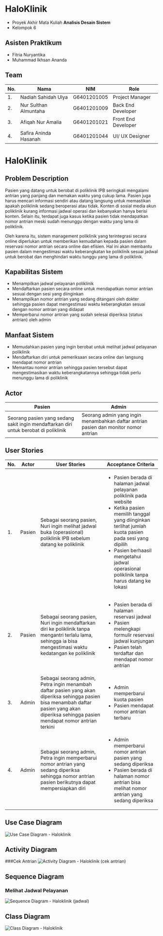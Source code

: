 # HaloKlinik

- Proyek Akhir Mata Kuliah **Analisis Desain Sistem**
- Kelompok 6

## Asisten Praktikum
- Fitria Nuryantika
- Muhammad Ikhsan Ananda

## Team
<table>
  <thead>
      <th>No.</th>
      <th>Nama</th>
      <th>NIM</th>
      <th>Role</th>
  </thead>
  
  <tbody>
    <tr>
      <td>1.</td>
      <td>Nadiah Sahidah Ulya</td>
      <td>G6401201005</td>
      <td>Project Manager</td>
     </tr> 
    <tr>
      <td>2.</td>
      <td>Nur Sulthan Almuntaha</td>
      <td>G6401201009</td>
      <td>Back End Developer</td>
    </tr> 
    <tr>
      <td>3.</td>
      <td>Afiqah Nur Amalia</td>
      <td>G6401201021</td>
      <td>Front End Developer</td>
    </tr>
    <tr>
      <td>4.</td>
      <td>Safira Aninda Hasanah</td>
      <td>G6401201044</td>
      <td>UI/ UX Designer</td>
    </tr>
    </tbody>
</table> 

# HaloKlinik

## Problem Description

Pasien yang datang untuk berobat di poliklinik IPB seringkali mengalami antrian yang panjang dan memakan waktu yang cukup lama. Pasien juga harus mencari informasi sendiri atau datang langsung untuk memastikan apakah poliklinik sedang beroperasi atau tidak. Konten di sosial media akun poliklinik kurang informasi jadwal operasi dan kebanyakan hanya berisi konten. Selain itu, terdapat juga kasus ketika pasien tidak mendapatkan nomor antrian meski sudah menunggu dengan waktu yang lama di poliklinik. 

Oleh karena itu, sistem management poliklinik yang terintegrasi secara online diperlukan untuk memberikan kemudahan kepada pasien dalam reservasi nomor antrian secara online dan efisien. Hal ini akan membantu pasien dalam mengestimasi waktu keberangkatan ke poliklinik sesuai jadwal untuk berobat dan menghindari waktu tunggu yang lama di poliklinik.

## Kapabilitas Sistem

- Menampilkan jadwal pelayanan poliklinik
- Mendaftarkan pasien secara online untuk mendapatkan nomor antrian sesuai dengan sesi yang diinginkan
- Menampilkan nomor antrian yang sedang ditangani oleh dokter sehingga pasien dapat mengestimasi waktu keberangkatan sesuai dengan nomor antrian yang didapat
- Memperbarui nomor antrian yang sudah selesai diperiksa (status antrian) oleh admin

## Manfaat Sistem

- Memudahkan pasien yang ingin berobat untuk melihat jadwal pelayanan poliklinik
- Mendaftarkan diri untuk pemeriksaan secara online dan langsung mendapat nomor antrian
- Memantau nomor antrian sehingga pasien tersebut dapat mengestimasikan waktu keberangkatannya sehingga tidak perlu menunggu lama di poliklinik

## Actor
<table>
  <thead>
    <tr>
      <th>Pasien</th>
      <th>Admin</th>
    </tr>
  </thead>
  <tbody>
    <tr>
      <td>Seorang pasien yang sedang sakit ingin mendaftarkan diri untuk berobat di poliklinik</td>
      <td>Seorang admin yang ingin menambahkan daftar antrian pasien dan monitor nomor antrian</td>
     </tr>   
    </tbody>
</table> 

## User Stories
<table>
  <thead>
      <th>No.</th>
      <th>Actor</th>
      <th>User Stories</th>
      <th>Acceptance Criteria</th>
  </thead>
   <tbody>
    <tr>
      <td>1.</td>
      <td>Pasien</td>
      <td>Sebagai seorang pasien, Nuri ingin melihat jadwal buka (operasional) poliklinik IPB sebelum datang ke poliklinik</td>
      <td> <ul> <li> Pasien berada di halaman jadwal pelayanan poliklinik pada website </li>
                <li> Ketika pasien memilih tanggal yang diinginkan terlihat jumlah kuota pasien pada sesi yang dipilih </li>
                <li> Pasien berhaasil mengetahui jadwal operasional poliklinik tanpa harus datang ke lokasi </li>
           </ul>
      </td>
     </tr>
      <tr>
      <td>2.</td>
      <td>Pasien</td>
      <td>Sebagai seorang pasien, Nuri ingin mendaftarkan diri ke poliklinik tanpa mengantri terlalu lama, sehingga ia bisa mengestimasi waktu kedatangan ke poliklinik </td>
        <td> <ul> <li> Pasien berada di halaman reservasi jadwal </li>
                  <li> Pasien melengkapi formulir reservasi jadwal kunjungan </li>
                  <li> Pasien telah terdaftar dan mendapat nomor antrian </li>
             </ul>
      </td>
     </tr>
     <tr>
      <td>3.</td>
      <td>Admin</td>
      <td>Sebagai seorang admin, Petra ingin menambah daftar pasien yang akan diperiksa sehingga pasien bisa menambah daftar pasien yang akan diperiksa sehingga pasien mendapat nomor antrian terkini </td>
        <td> <ul> <li> Admin memperbarui kuota pasien </li>
                  <li> Pasien mendapat nomor antrian terbaru </li>
             </ul>
      </td>
     </tr>
     <tr>
      <td>4.</td>
      <td>Admin</td>
      <td>Sebagai seorang admin, Petra ingin memperbarui nomor antrian yang sedang diperiksa sehingga nomor antrian pasien berikutnya dapat mempersiapkan diri </td>
        <td> <ul> <li> Admin memperbarui nomor antrian pasien yang sedang diperiksa </li>
                  <li> Pasien berada di halaman nomor antrian bisa melihat nomor antrian yang sedang diperiksa </li>      
             </ul>
      </td>
     </tr>
   </tbody>
</table>

## Use Case Diagram
![Use Case Diagram - Haloklinik](https://github.com/noerthn1/ADS-KEL-5/blob/main/system%20analyst/Use%20Case%20-%20Haloklinik.png)

## Activity Diagram
###Cek Antrian
![Activity Diagram - Haloklinik (cek antrian)](https://github.com/noerthn1/ADS-KEL-5/blob/118acbcb02bcaea65f1d8ac337e32bfb4f118051/system%20analyst/Activity%20Diagram%20-%20Haloklinik%20(cek%20antrian).jpg)

## Sequence Diagram
### Melihat Jadwal Pelayanan
![Sequence Diagram - Haloklinik (jadwal)](https://github.com/noerthn1/ADS-KEL-5/blob/main/system%20analyst/Sequence%20Diagram%20-%20Haloklinik%20(jadwal).png)

## Class Diagram
![Class Diagram - Haloklinik](https://github.com/noerthn1/ADS-KEL-5/blob/main/system%20analyst/Class%20Diagram%20-%20Haloklinik.jpg)



